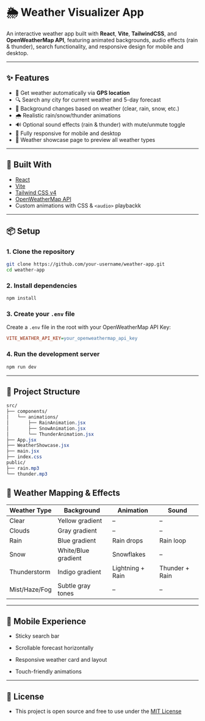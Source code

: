 # 🌦️ Weather Visualizer App

An interactive weather app built with **React**, **Vite**, **TailwindCSS**, and **OpenWeatherMap API**, featuring animated backgrounds, audio effects (rain & thunder), search functionality, and responsive design for mobile and desktop.

---

## ✨ Features

- 📍 Get weather automatically via **GPS location**
- 🔍 Search any city for current weather and 5-day forecast
- 🎨 Background changes based on weather (clear, rain, snow, etc.)
- 🌧️ Realistic rain/snow/thunder animations
- 🔊 Optional sound effects (rain & thunder) with mute/unmute toggle
- 📱 Fully responsive for mobile and desktop
- 🧭 Weather showcase page to preview all weather types

---

## 🧱 Built With

- [React](https://reactjs.org/)
- [Vite](https://vitejs.dev/)
- [Tailwind CSS v4](https://tailwindcss.com/)
- [OpenWeatherMap API](https://openweathermap.org/api)
- Custom animations with CSS & `<audio>` playbackk

---

## 📦 Setup

### 1. Clone the repository

```bash
git clone https://github.com/your-username/weather-app.git
cd weather-app
```

### 2. Install dependencies

```bash
npm install
```

### 3. Create your `.env` file
Create a `.env` file in the root with your OpenWeatherMap API Key:

```ini
VITE_WEATHER_API_KEY=your_openweathermap_api_key
```

### 4. Run the development server
```bash
npm run dev
```

---

## 📁 Project Structure

```css
src/
├── components/
│   └── animations/
│       ├── RainAnimation.jsx
│       ├── SnowAnimation.jsx
│       └── ThunderAnimation.jsx
├── App.jsx
├── WeatherShowcase.jsx
├── main.jsx
├── index.css
public/
├── rain.mp3
└── thunder.mp3
```

## 🎨 Weather Mapping & Effects

| Weather Type  | Background          | Animation        | Sound          |
| ------------- | ------------------- | ---------------- | -------------- |
| Clear         | Yellow gradient     | –                | –              |
| Clouds        | Gray gradient       | –                | –              |
| Rain          | Blue gradient       | Rain drops       | Rain loop      |
| Snow          | White/Blue gradient | Snowflakes       | –              |
| Thunderstorm  | Indigo gradient     | Lightning + Rain | Thunder + Rain |
| Mist/Haze/Fog | Subtle gray tones   | –                | –              |


---

## 📱 Mobile Experience

- Sticky search bar

- Scrollable forecast horizontally

- Responsive weather card and layout

- Touch-friendly animations

---

## 📄 License

- This project is open source and free to use under the [MIT License](https://github.com/muh-furqon/weather-web-app/blob/master/LICENSE)